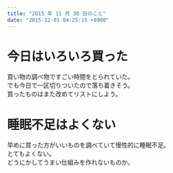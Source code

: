 ```yaml
---
title: "2015 年 11 月 30 日のこと"
date: "2015-12-01 04:25:15 +0900"
---
```


# 今日はいろいろ買った

買い物の調べ物ですごい時間をとられていた。  
でも今日で一区切りついたので落ち着きそう。  
買ったものはまた改めてリストにしよう。

# 睡眠不足はよくない

早めに買った方がいいものを調べていて慢性的に睡眠不足。  
とてもよくない。  
どうにかしてうまい仕組みを作れないものか。
